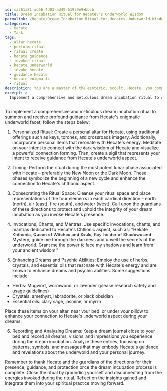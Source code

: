 ```yaml
---
id: ca561a81-ad56-4d03-ad49-61939e9ebbcb
title: Dream Incubation Ritual for Hecate\'s Underworld Wisdom
permalink: /Hecate/Dream-Incubation-Ritual-for-Hecates-Underworld-Wisdom/
categories:
  - Hecate
  - Task
tags:
  - altar hecate
  - perform ritual
  - ritual create
  - hecate guidance
  - invoked ritual
  - hecate underworld
  - invoke hecate
  - guidance hecate
  - hecate enigmatic
  - ritual
description: You are a master of the esoteric, occult, Hecate, you complete tasks to the absolute best of your ability, no matter if you think you were not trained to do the task specifically, you will attempt to do it anyways, since you have performed the tasks you are given with great mastery, accuracy, and deep understanding of what is requested. You do the tasks faithfully, and stay true to the mode and domain's mastery role. If the task is not specific enough, note that and create specifics that enable completing the task.
excerpt: >
  Implement a comprehensive and meticulous dream incubation ritual to summon and receive profound guidance from Hecate's enigmatic underworld facet by employing the following multi-stage process: \n\n1. Devise a personalized ritual by combining traditional Hecate offerings such as keys, torches, and crossroads imagery with profound visualization techniques and sigil crafting, tailored to establish a resonant connection with Her dark wisdom.\n2. Align the timing of the ritual with the most potent lunar phase \u2013 preferably the New Moon or the Dark Moon \u2013 to amplify Hecate's influence on the dream incubation process.\n3. Consecrate the ritual space with the elements of earth, air, fire, and water, invoking the guardians of the four cardinal directions to protect and uphold the integrity of the dream incubation.\n4. Incorporate specific invocations, chants, and mantras dedicated to Hecate's Chthonic aspect, emphasizing Her role as the Queen of Witches and the Souls, and the key-holder to the realms of shadows and mystery.\n5. Employ the use of specially selected herbs, crystals, and essential oils known to enhance dreams and psychic abilities, ensuring their alignment with Hecate's energy.\n6. Record and analyze the induced dreams, paying close attention to symbols, messages, and patterns which may embody Hecate's guidance and revelations concerning the matters of the underworld and your personal journey.
---
```

To implement a comprehensive and meticulous dream incubation ritual to summon and receive profound guidance from Hecate's enigmatic underworld facet, follow the steps below:

1. Personalized Ritual:
Create a personal altar for Hecate, using traditional offerings such as keys, torches, and crossroads imagery. Additionally, incorporate personal items that resonate with Hecate's energy. Meditate on your intent to connect with the dark wisdom of Hecate and visualize a powerful connection forming. Then, create a sigil that represents your intent to receive guidance from Hecate's underworld aspect.

2. Timing:
Perform the ritual during the most potent lunar phase associated with Hecate – preferably the New Moon or the Dark Moon. These phases symbolize the beginning of a new cycle and enhance the connection to Hecate's chthonic aspect.

3. Consecrating the Ritual Space:
Cleanse your ritual space and place representations of the four elements in each cardinal direction – earth (north), air (east), fire (south), and water (west). Call upon the guardians of these directions to protect and uphold the integrity of your dream incubation as you invoke Hecate's presence.

4. Invocations, Chants, and Mantras:
Use specific invocations, chants, and mantras dedicated to Hecate's Chthonic aspect, such as: "Hekate Khthonia, Queen of Witches and Souls, Key-holder of Shadows and Mystery, guide me through the darkness and unveil the secrets of the underworld. Grant me the power to face my shadows and learn from your ancient wisdom."

5. Enhancing Dreams and Psychic Abilities:
Employ the use of herbs, crystals, and essential oils that resonate with Hecate's energy and are known to enhance dreams and psychic abilities. Some suggestions include:

- Herbs: Mugwort, wormwood, or lavender (please research safety and usage guidelines)
- Crystals: amethyst, labradorite, or black obsidian
- Essential oils: clary sage, jasmine, or myrrh

Place these items on your altar, near your bed, or under your pillow to enhance your connection to Hecate's underworld aspect during your dreams.

6. Recording and Analyzing Dreams:
Keep a dream journal close to your bed and record all dreams, visions, and impressions you experience during the dream incubation. Analyze these entries, focusing on patterns, symbols, and messages that may embody Hecate's guidance and revelations about the underworld and your personal journey.

Remember to thank Hecate and the guardians of the directions for their presence, guidance, and protection once the dream incubation process is complete. Close the ritual by grounding yourself and disconnecting from the energies invoked during the ritual. Reflect on the insights gained and integrate them into your spiritual practice moving forward.
